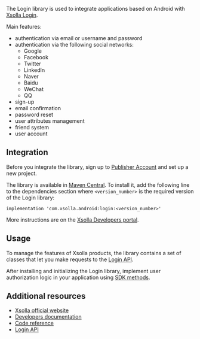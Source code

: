 The Login library is used to integrate applications based on Android with [Xsolla Login](https://developers.xsolla.com/doc/login/).

Main features:


* authentication via email or username and password
* authentication via the following social networks:
    * Google
    * Facebook
    * Twitter
    * LinkedIn
    * Naver
    * Baidu
    * WeChat
    * QQ
* sign-up
* email confirmation
* password reset
* user attributes management
* friend system
* user account


## Integration

Before you integrate the library, sign up to [Publisher Account](https://publisher.xsolla.com/signup?store_type=sdk) and set up a new project.

The library is available in [Maven Central](https://search.maven.org/artifact/com.xsolla.android/login). To install it, add the following line to the dependencies section where `<version_number>` is the required version of the Login library:

```
implementation 'com.xsolla.android:login:<version_number>'
```


More instructions are on the [Xsolla Developers portal](https://developers.xsolla.com/sdk/android/login/).


## Usage

To manage the features of Xsolla products, the library contains a set of classes that let you make requests to the [Login API](https://developers.xsolla.com/login-api/).

After installing and initializing the Login library, implement user authorization logic in your application using [SDK methods](https://developers.xsolla.com/sdk-code-references/android-store/#%5B.ext%2FXsolla+Login+SDK+for+Android%2F%2F%2FPointingToDeclaration%2F%5D%2FMain%2F0).


## Additional resources



* [Xsolla official website](https://xsolla.com/)
* [Developers documentation](https://developers.xsolla.com/sdk/android/login/)
* [Code reference](https://developers.xsolla.com/sdk-code-references/android-store/#%5B.ext%2FXsolla+Login+SDK+for+Android%2F%2F%2FPointingToDeclaration%2F%5D%2FMain%2F0)
* [Login API](https://developers.xsolla.com/login-api/)